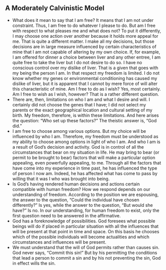 ## A Moderately Calvinistic Model
* What does it mean to say that I am free? It means that I am not under constraint. Thus, I am free to do whatever I please to do. But am I free with respect to what pleases me and what does not? To put it differently, I may choose one action over another because it holds more appeal for me. That is quite a different matter. I make all my decisions, but those decisions are in large measure influenced by certain characteristics of mine that I am not capable of altering by my own choice. If, for example, I am offered for dinner a choice between liver and any other entree, I am quite free to take the liver but I do not desire to do so. I have no conscious control over my dislike of liver. That is a given that goes with my being the person I am. In that respect my freedom is limited. I do not know whether my genes or environmental conditioning has caused my dislike of liver, but it is apparent that I cannot by mere force of will alter this characteristic of mine. Am I free to do as I wish? Yes, most certainly. Am I free to wish as I wish, however? That is a rather different question. 
* There are, then, limitations on who I am and what I desire and will. I certainly did not choose the genes that I have; I did not select my parents or the exact geographical location and cultural setting of my birth. My freedom, therefore, is within these limitations. And here arises the question: “Who set up these factors?” The theistic answer is, “God did.”
* I am free to choose among various options. But my choice will be influenced by who I am. Therefore, my freedom must be understood as my ability to choose among options in light of who I am. And who I am is a result of God’s decision and activity. God is in control of all the circumstances that bear on my situation in life. He may bring to bear (or permit to be brought to bear) factors that will make a particular option appealing, even powerfully appealing, to me. Through all the factors that have come into my experience in time past, he has influenced the type of person I now am. Indeed, he has affected what has come to pass by willing that it was I who was brought into being.
* Is God’s having rendered human decisions and actions certain compatible with human freedom? How we respond depends on our understanding of freedom. According to the position we are espousing, the answer to the question, “Could the individual have chosen differently?” Is yes, while the answer to the question, “But would she have?” Is no. In our understanding, for human freedom to exist, only the first question need to be answered in the affirmative. 
* God has a foreknowledge of possibilities. God foresees what possible beings will do if placed in particular situation with all the influences that will be present at that point in time and space. On this basis he chooses which of the possible individuals will become actualities and which circumstances and influences will be present.
* We must understand that the will of God permits rather than causes sin. God never says, “Commit this sin!” But by his permitting the conditions that lead a person to commit a sin and by his not preventing the sin, God in effect wills the sin.